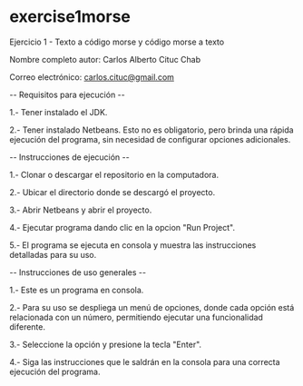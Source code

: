 # exercise1morse
Ejercicio 1 - Texto a código morse y código morse a texto

Nombre completo autor: Carlos Alberto Cituc Chab

Correo electrónico: carlos.cituc@gmail.com

-- Requisitos para ejecución --

1.- Tener instalado el JDK.

2.- Tener instalado Netbeans. Esto no es obligatorio, pero brinda una rápida ejecución del programa, sin necesidad de configurar opciones adicionales.


-- Instrucciones de ejecución --

1.- Clonar o descargar el repositorio en la computadora.

2.- Ubicar el directorio donde se descargó el proyecto.

3.- Abrir Netbeans y abrir el proyecto.

4.- Ejecutar programa dando clic en la opcion "Run Project".

5.- El programa se ejecuta en consola y muestra las instrucciones detalladas para su uso.


-- Instrucciones de uso generales --

1.- Este es un programa en consola.

2.- Para su uso se despliega un menú de opciones, donde cada opción está relacionada con un número, permitiendo ejecutar una funcionalidad diferente.

3.- Seleccione la opción y presione la tecla "Enter".

4.- Siga las instrucciones que le saldrán en la consola para una correcta ejecución del programa.
